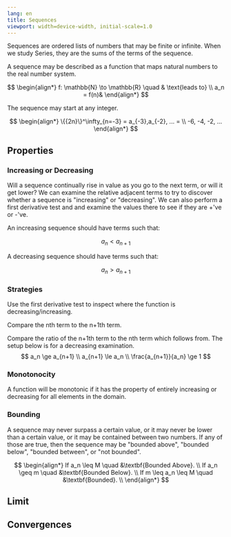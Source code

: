 ```yaml
---
lang: en
title: Sequences
viewport: width=device-width, initial-scale=1.0
---
```


Sequences are ordered lists of numbers that may be finite or infinite.
When we study Series, they are the sums of the terms of the sequence.

A sequence may be described as a function that maps natural numbers to
the real number system.

$$
\begin{align*}
    f: \mathbb{N} \to \mathbb{R} \quad & \text{leads to} \\
    a_n = f(n)&
\end{align*}
$$

The sequence may start at any integer.

$$ 
\begin{align*}
    \{{2n}\}^\infty_{n=-3} = a_{-3},a_{-2}, ... = \\
    -6, -4, -2, ...
\end{align*}
$$

## Properties
### Increasing or Decreasing
Will a sequence continually rise in value as you go to the next term, or will it get lower? We can examine the relative adjacent terms to try to discover whether a sequence is "increasing" or "decreasing". We can also perform a first derivative test and and examine the values there to see if they are +'ve or -'ve. 

An increasing sequence should have terms such that:

$$a_n < a_{n+1} $$

A decreasing sequence should have terms such that:

$$a_n > a_{n+1} $$

### Strategies
Use the first derivative test to inspect where the function is decreasing/increasing.

Compare the nth term to the n+1th term. 

Compare the ratio of the n+1th term to the nth term which follows from. The setup below is for a decreasing examination.
$$
a_n \ge a_{n+1} \\
a_{n+1} \le a_n \\
\frac{a_{n+1}}{a_n} \ge 1
$$

### Monotonocity
A function will be monotonic if it has the property of entirely increasing or decreasing for all elements in the domain.

### Bounding
A sequence may never surpass a certain value, or it may never be lower than a certain value, or it may be contained between two numbers. If any of those are true, then the sequence may be "bounded above", "bounded below", "bounded between", or "not bounded". 

$$
\begin{align*}
    If a_n \leq M  \quad &\textbf{Bounded Above}. \\
    If a_n \geq m  \quad &\textbf{Bounded Below}. \\
    If m \leq a_n \leq M  \quad &\textbf{Bounded}. \\
\end{align*}
$$

## Limit

## Convergences